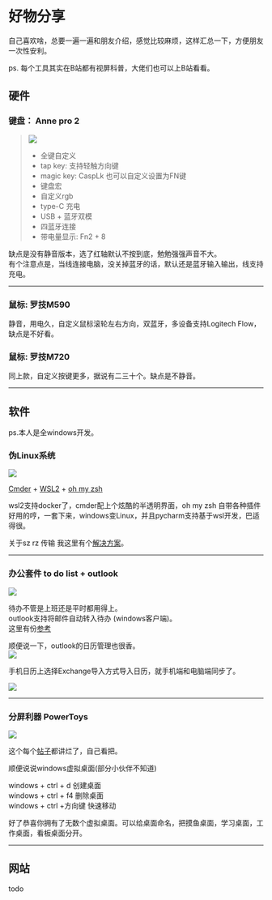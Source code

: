 # 好物分享  

自己喜欢啥，总要一遍一遍和朋友介绍，感觉比较麻烦，这样汇总一下，方便朋友一次性安利。  

ps. 每个工具其实在B站都有视屏科普，大佬们也可以上B站看看。  

## 硬件  

### 键盘： Anne pro 2 

> ![](..\images\7485616-613aa34804300a06.png)  
> * 全键自定义  
> * tap key: 支持轻触方向键  
> * magic key: CaspLk 也可以自定义设置为FN键  
> * 键盘宏  
> * 自定义rgb  
> * type-C 充电  
> * USB + 蓝牙双模  
> * 四蓝牙连接  
> * 带电量显示: Fn2 + 8 

缺点是没有静音版本，选了红轴默认不按到底，勉勉强强声音不大。  
有个注意点是，当线连接电脑，没关掉蓝牙的话，默认还是蓝牙输入输出，线支持充电。  

---  

### 鼠标: 罗技M590 

静音，用电久，自定义鼠标滚轮左右方向，双蓝牙，多设备支持Logitech Flow，缺点是不好看。  

### 鼠标: 罗技M720  

同上款，自定义按键更多，据说有二三十个。缺点是不静音。  

---  

## 软件  

ps.本人是全windows开发。    
  
  
### 伪Linux系统  

![](..\images\7485616-94e6346565a71066.png)  

[Cmder](https://www.jianshu.com/p/83e0453a4242) + [WSL2](https://www.jianshu.com/p/908fb231fcce)  + [oh my zsh](https://www.jianshu.com/p/7454e05b8a48)  

wsl2支持docker了，cmder配上个炫酷的半透明界面，oh my zsh 自带各种插件好用的哼，一套下来，windows变Linux，并且pycharm支持基于wsl开发，巴适得很。  

关于sz rz 传输 我这里有个[解决方案](https://www.jianshu.com/p/ed603e6c409c)。  

---  

### 办公套件 to do list + outlook 

![](..\images\7485616-8d6eaf1c3fb44e50.png)    
  
  
待办不管是上班还是平时都用得上。  
outlook支持将邮件自动转入待办 (windows客户端)。  
这里有份[参考](https://www.jianshu.com/p/2074ffd4adb5)  

顺便说一下，outlook的日历管理也很香。  
![](..\images\7485616-0c2705adbc3438ab.png)  

手机日历上选择Exchange导入方式导入日历，就手机端和电脑端同步了。  

![](..\images\7485616-8163ab6c88aa35c3.png)    
  
  
---  

### 分屏利器 PowerToys  

![](..\images\7485616-431fa74a9c310ff1.png)  

这个每个[帖子](https://zhuanlan.zhihu.com/p/166292161)都讲烂了，自己看把。  

顺便说说windows虚拟桌面(部分小伙伴不知道)  

windows + ctrl + d 创建桌面  
windows + ctrl + f4 删除桌面  
windows + ctrl +方向键 快速移动  

好了恭喜你拥有了无数个虚拟桌面。可以给桌面命名，把摸鱼桌面，学习桌面，工作桌面，看板桌面分开。  

---  

## 网站  

todo  